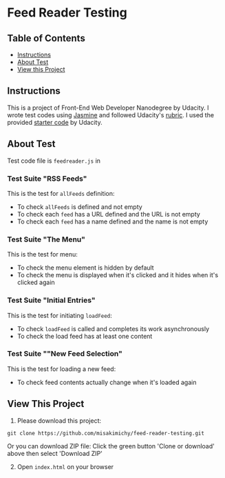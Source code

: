# Feed Reader Testing

## Table of Contents
- [Instructions](#instructions)
- [About Test](#about-test)
- [View this Project](#view-this-project)

## Instructions
This is a project of Front-End Web Developer Nanodegree by Udacity.
I wrote test codes using [Jasmine](https://jasmine.github.io/) and followed Udacity's [rubric](https://review.udacity.com/#!/rubrics/18/view). I used the provided [starter code](https://github.com/udacity/frontend-nanodegree-feedreader) by Udacity.


## About Test
Test code file is `feedreader.js` in 

### Test Suite "RSS Feeds"
This is the test for `allFeeds` definition:
* To check `allFeeds` is defined and not empty
* To check each `feed` has a URL defined and the URL is not empty
* To check each `feed` has a name defined and the name is not empty

### Test Suite "The Menu"
This is the test for menu:
* To check the menu element is hidden by default
* To check the menu is displayed when it's clicked and it hides when it's clicked again


### Test Suite "Initial Entries"
This is the test for initiating `loadFeed`:
* To check `loadFeed` is called and completes its work asynchronously
* To check the load feed has at least one content

### Test Suite ""New Feed Selection"
This is the test for loading a new feed:
* To check feed contents actually change when it's loaded again


## View This Project
1. Please download this project:
```
git clone https://github.com/misakimichy/feed-reader-testing.git
```

Or you can download ZIP file:
Click the green button 'Clone or download' above then select 'Download ZIP'


2. Open `index.html` on your browser
